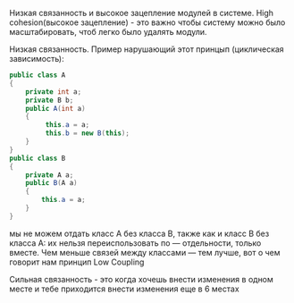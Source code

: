 Низкая связанность и высокое зацепление модулей в системе.
High cohesion(высокое зацепление) - это важно чтобы систему можно было масштабировать, чтоб легко было удалять модули.

Низкая связанность. Пример нарушающий этот принцып (циклическая зависимость):
```cs
public class A
{
    private int a;
    private B b;
    public A(int a)
    {
         this.a = a;
         this.b = new B(this); 
    }
}
public class B
{
    private A a;
    public B(A a)
    {
        this.a = a;
    }
}
```

мы не можем отдать класс A без класса B, также как и класс B без класса A: их нельзя переиспользовать по — отдельности, только вместе. Чем меньше связей между классами — тем лучше, вот о чем говорит нам принцип Low Coupling


Сильная связанность - это когда хочешь внести изменения в одном месте и тебе приходится внести изменения еще в 6 местах